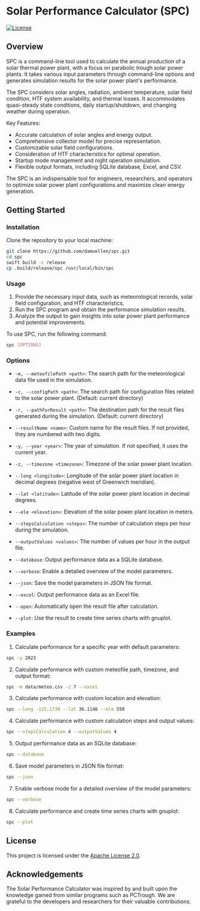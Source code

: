 # Solar Performance Calculator (SPC)
[![License](https://img.shields.io/badge/license-Apache%202.0-blue)](https://opensource.org/licenses/Apache-2.0)

## Overview

SPC is a command-line tool used to calculate the annual production of a solar thermal power plant, with a focus on parabolic trough solar power plants. It takes various input parameters through command-line options and generates simulation results for the solar power plant's performance.

The SPC considers solar angles, radiation, ambient temperature, solar field condition, HTF system availability, and thermal losses. It accommodates quasi-steady state conditions, daily startup/shutdown, and changing weather during operation.

Key Features:
- Accurate calculation of solar angles and energy output.
- Comprehensive collector model for precise representation.
- Customizable solar field configurations.
- Consideration of HTF characteristics for optimal operation.
- Startup mode management and night operation simulation.
- Flexible output formats, including SQLite database, Excel, and CSV.

The SPC is an indispensable tool for engineers, researchers, and operators to optimize solar power plant configurations and maximize clean energy generation.

## Getting Started

### Installation

Clone the repository to your local machine:

```bash
git clone https://github.com/damuellen/spc.git
cd spc
swift build -c release
cp .build/release/spc /usr/local/bin/spc
```

### Usage

1. Provide the necessary input data, such as meteorological records, solar field configuration, and HTF characteristics.
2. Run the SPC program and obtain the performance simulation results.
3. Analyze the output to gain insights into solar power plant performance and potential improvements.

To use SPC, run the following command:

```bash
spc [OPTIONS]
```

### Options

- `-m, --meteofilePath <path>`: The search path for the meteorological data file used in the simulation.

- `-c, --configPath <path>`: The search path for configuration files related to the solar power plant. (Default: current directory)

- `-r, --pathForResult <path>`: The destination path for the result files generated during the simulation. (Default: current directory)

- `--resultName <name>`: Custom name for the result files. If not provided, they are numbered with two digits.

- `-y, --year <year>`: The year of simulation. If not specified, it uses the current year.

- `-z, --timezone <timezone>`: Timezone of the solar power plant location.

- `--long <longitude>`: Longitude of the solar power plant location in decimal degrees (negative west of Greenwich meridian).

- `--lat <latitude>`: Latitude of the solar power plant location in decimal degrees.

- `--ele <elevation>`: Elevation of the solar power plant location in meters.

- `--stepsCalculation <steps>`: The number of calculation steps per hour during the simulation.

- `--outputValues <values>`: The number of values per hour in the output file.

- `--database`: Output performance data as a SQLite database.

- `--verbose`: Enable a detailed overview of the model parameters.

- `--json`: Save the model parameters in JSON file format.

- `--excel`: Output performance data as an Excel file.

- `--open`: Automatically open the result file after calculation.

- `--plot`: Use the result to create time series charts with gnuplot.

### Examples

1. Calculate performance for a specific year with default parameters:

```bash
spc -y 2023
```

2. Calculate performance with custom meteofile path, timezone, and output format:

```bash
spc -m data/meteo.csv -z 7 --excel
```

3. Calculate performance with custom location and elevation:

```bash
spc --long -115.1739 --lat 36.1146 --ele 550
```

4. Calculate performance with custom calculation steps and output values:

```bash
spc --stepsCalculation 4 --outputValues 4
```

5. Output performance data as an SQLite database:

```bash
spc --database
```

6. Save model parameters in JSON file format:

```bash
spc --json
```

7. Enable verbose mode for a detailed overview of the model parameters:

```bash
spc --verbose
```

8. Calculate performance and create time series charts with gnuplot:

```bash
spc --plot
```

## License

This project is licensed under the [Apache License 2.0](LICENSE).

## Acknowledgements

The Solar Performance Calculator was inspired by and built upon the knowledge gained from similar programs such as PCTrough.
We are grateful to the developers and researchers for their valuable contributions.
